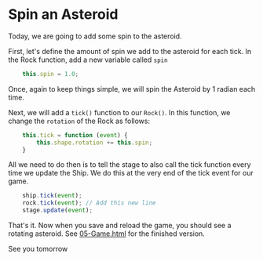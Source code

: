 # Spin an Asteroid

Today, we are going to add some spin to the asteroid.

First, let's define the amount of spin we add to the asteroid for each tick. In the Rock function, add a new variable
called `spin`

```js
    this.spin = 1.0;
```

Once, again to keep things simple, we will spin the Asteroid by 1 radian each time.

Next, we will add a `tick()` function to our `Rock()`. In this function, we change the `rotation` of the Rock as
follows:

```js
    this.tick = function (event) {
        this.shape.rotation += this.spin;
    }
```

All we need to do then is to tell the stage to also call the tick function every time we update the Ship. We do this at
the very end of the tick event for our game.

```js
    ship.tick(event);
    rock.tick(event); // Add this new line
    stage.update(event);

```

That's it. Now when you save and reload the game,  you should see a rotating asteroid. See [05-Game.html](05-Game.html) for the finished version.

See you tomorrow

